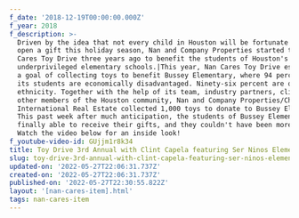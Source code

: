 ```yaml
---
f_date: '2018-12-19T00:00:00.000Z'
f_year: 2018
f_description: >-
  Driven by the idea that not every child in Houston will be fortunate enough to
  open a gift this holiday season, Nan and Company Properties started the Nan
  Cares Toy Drive three years ago to benefit the students of Houston's
  underprivileged elementary schools.|This year, Nan Cares Toy Drive established
  a goal of collecting toys to benefit Bussey Elementary, where 94 percent of
  its students are economically disadvantaged. Ninety-six percent are of Latino
  ethnicity. Together with the help of its team, industry partners, clients and
  other members of the Houston community, Nan and Company Properties/Christie's
  International Real Estate collected 1,000 toys to donate to Bussey Elementary!
  This past week after much anticipation, the students of Bussey Elementary were
  finally able to receive their gifts, and they couldn't have been more excited!
  Watch the video below for an inside look!
f_youtube-video-id: GUjjm1r8k34
title: Toy Drive 3rd Annual with Clint Capela featuring Ser Ninos Elementary
slug: toy-drive-3rd-annual-with-clint-capela-featuring-ser-ninos-elementary
updated-on: '2022-05-27T22:06:31.737Z'
created-on: '2022-05-27T22:06:31.737Z'
published-on: '2022-05-27T22:30:55.822Z'
layout: '[nan-cares-item].html'
tags: nan-cares-item
---
```



